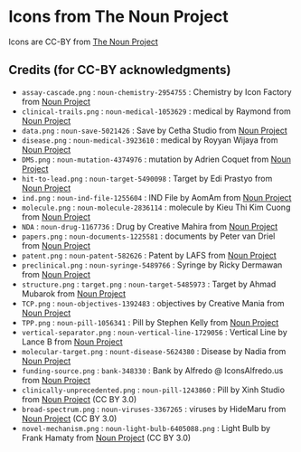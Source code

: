 # Icons from The Noun Project

Icons are CC-BY from [The Noun Project](https://thenounproject.com/)

## Credits (for CC-BY acknowledgments)

* `assay-cascade.png` : `noun-chemistry-2954755` : Chemistry by Icon Factory from <a href="https://thenounproject.com/browse/icons/term/chemistry/" target="_blank" title="Chemistry Icons">Noun Project</a>
* `clinical-trails.png` : `noun-medical-1053629` : medical by Raymond from <a href="https://thenounproject.com/browse/icons/term/medical/" target="_blank" title="medical Icons">Noun Project</a>
* `data.png` : `noun-save-5021426` : Save by Cetha Studio from <a href="https://thenounproject.com/browse/icons/term/save/" target="_blank" title="Save Icons">Noun Project</a>
* `disease.png` : `noun-medical-3923610` : medical by Royyan Wijaya from <a href="https://thenounproject.com/browse/icons/term/medical/" target="_blank" title="medical Icons">Noun Project</a>
* `DMS.png` : `noun-mutation-4374976` : mutation by Adrien Coquet from <a href="https://thenounproject.com/browse/icons/term/mutation/" target="_blank" title="mutation Icons">Noun Project</a>
* `hit-to-lead.png` : `noun-target-5490098` : Target by Edi Prastyo from <a href="https://thenounproject.com/browse/icons/term/target/" target="_blank" title="Target Icons">Noun Project</a>
* `ind.png` : `noun-ind-file-1255604` : IND File by AomAm from <a href="https://thenounproject.com/browse/icons/term/ind-file/" target="_blank" title="IND File Icons">Noun Project</a>
* `molecule.png` : `noun-molecule-2836114` : molecule by Kieu Thi Kim Cuong from <a href="https://thenounproject.com/browse/icons/term/molecule/" target="_blank" title="molecule Icons">Noun Project</a>
* `NDA` : `noun-drug-1167736` : Drug by Creative Mahira from <a href="https://thenounproject.com/browse/icons/term/drug/" target="_blank" title="Drug Icons">Noun Project</a>
* `papers.png` : `noun-documents-1225581` : documents by Peter van Driel from <a href="https://thenounproject.com/browse/icons/term/documents/" target="_blank" title="documents Icons">Noun Project</a>
* `patent.png` : `noun-patent-582626` : Patent by LAFS from <a href="https://thenounproject.com/browse/icons/term/patent/" target="_blank" title="Patent Icons">Noun Project</a>
* `preclinical.png` : `noun-syringe-5489766` : Syringe by Ricky Dermawan from <a href="https://thenounproject.com/browse/icons/term/syringe/" target="_blank" title="Syringe Icons">Noun Project</a>
* `structure.png` : `target.png` : `noun-target-5485973` : Target by Ahmad Mubarok from <a href="https://thenounproject.com/browse/icons/term/target/" target="_blank" title="Target Icons">Noun Project</a>
* `TCP.png` : `noun-objectives-1392483` : objectives by Creative Mania from <a href="https://thenounproject.com/browse/icons/term/objectives/" target="_blank" title="objectives Icons">Noun Project</a>
* `TPP.png` : `noun-pill-1056341` : Pill by Stephen Kelly from <a href="https://thenounproject.com/browse/icons/term/pill/" target="_blank" title="Pill Icons">Noun Project</a> 
* `vertical-separator.png` : `noun-vertical-line-1729056` : Vertical Line by Lance B from <a href="https://thenounproject.com/browse/icons/term/vertical-line/" target="_blank" title="Vertical Line Icons">Noun Project</a>
* `molecular-target.png` : `nount-disease-5624380` : Disease by Nadia from <a href="https://thenounproject.com/browse/icons/term/disease/" target="_blank" title="Disease Icons">Noun Project</a>
* `funding-source.png` : `bank-348330` : Bank by Alfredo @ IconsAlfredo.us from <a href="https://thenounproject.com/browse/icons/term/bank/" target="_blank" title="Bank Icons">Noun Project</a>
* `clinically-unprecedented.png` : `noun-pill-1243860` : Pill by Xinh Studio from <a href="https://thenounproject.com/browse/icons/term/pill/" target="_blank" title="Pill Icons">Noun Project</a> (CC BY 3.0)
* `broad-spectrum.png` : `noun-viruses-3367265` : viruses by HideMaru from <a href="https://thenounproject.com/browse/icons/term/viruses/" target="_blank" title="viruses Icons">Noun Project</a> (CC BY 3.0)
* `novel-mechanism.png` : `noun-light-bulb-6405088.png` : Light Bulb by Frank Hamaty from <a href="https://thenounproject.com/browse/icons/term/light-bulb/" target="_blank" title="Light Bulb Icons">Noun Project</a> (CC BY 3.0)